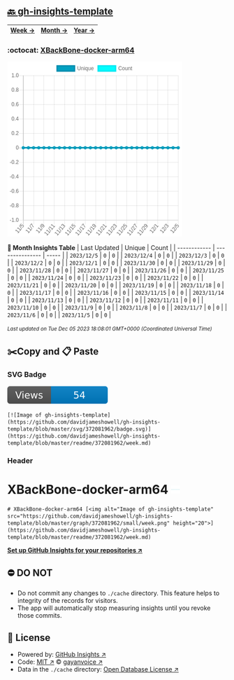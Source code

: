 ## [🔙 gh-insights-template](https://github.com/davidjameshowell/gh-insights-template)
| [**Week →**](https://github.com/davidjameshowell/gh-insights-template/blob/master/readme/372081962/week.md) | [**Month →**](https://github.com/davidjameshowell/gh-insights-template/blob/master/readme/372081962/month.md) | [**Year →**](https://github.com/davidjameshowell/gh-insights-template/blob/master/readme/372081962/year.md) |
 | ------------ | --------------- | ----- |

### :octocat: [XBackBone-docker-arm64](https://github.com/davidjameshowell/XBackBone-docker-arm64)
![Image of gh-insights-template](https://github.com/davidjameshowell/gh-insights-template/blob/master/graph/372081962/large/month.png)

**:calendar: Month Insights Table**
| Last Updated | Unique | Count |
 | ------------ | --------------- | ----- |
 | `2023/12/5` |  `0` | `0` |
 | `2023/12/4` |  `0` | `0` |
 | `2023/12/3` |  `0` | `0` |
 | `2023/12/2` |  `0` | `0` |
 | `2023/12/1` |  `0` | `0` |
 | `2023/11/30` |  `0` | `0` |
 | `2023/11/29` |  `0` | `0` |
 | `2023/11/28` |  `0` | `0` |
 | `2023/11/27` |  `0` | `0` |
 | `2023/11/26` |  `0` | `0` |
 | `2023/11/25` |  `0` | `0` |
 | `2023/11/24` |  `0` | `0` |
 | `2023/11/23` |  `0` | `0` |
 | `2023/11/22` |  `0` | `0` |
 | `2023/11/21` |  `0` | `0` |
 | `2023/11/20` |  `0` | `0` |
 | `2023/11/19` |  `0` | `0` |
 | `2023/11/18` |  `0` | `0` |
 | `2023/11/17` |  `0` | `0` |
 | `2023/11/16` |  `0` | `0` |
 | `2023/11/15` |  `0` | `0` |
 | `2023/11/14` |  `0` | `0` |
 | `2023/11/13` |  `0` | `0` |
 | `2023/11/12` |  `0` | `0` |
 | `2023/11/11` |  `0` | `0` |
 | `2023/11/10` |  `0` | `0` |
 | `2023/11/9` |  `0` | `0` |
 | `2023/11/8` |  `0` | `0` |
 | `2023/11/7` |  `0` | `0` |
 | `2023/11/6` |  `0` | `0` |
 | `2023/11/5` |  `0` | `0` |

<small><i>Last updated on Tue Dec 05 2023 18:08:01 GMT+0000 (Coordinated Universal Time)</i></small>

## ✂️Copy and 📋 Paste
### SVG Badge
[![Image of gh-insights-template](https://github.com/davidjameshowell/gh-insights-template/blob/master/svg/372081962/badge.svg)](https://github.com/davidjameshowell/gh-insights-template/blob/master/readme/372081962/week.md)
```readme
[![Image of gh-insights-template](https://github.com/davidjameshowell/gh-insights-template/blob/master/svg/372081962/badge.svg)](https://github.com/davidjameshowell/gh-insights-template/blob/master/readme/372081962/week.md)
```
### Header
# XBackBone-docker-arm64 [<img alt="Image of gh-insights-template" src="https://github.com/davidjameshowell/gh-insights-template/blob/master/graph/372081962/small/week.png" height="20">](https://github.com/davidjameshowell/gh-insights-template/blob/master/readme/372081962/week.md)
```readme
# XBackBone-docker-arm64 [<img alt="Image of gh-insights-template" src="https://github.com/davidjameshowell/gh-insights-template/blob/master/graph/372081962/small/week.png" height="20">](https://github.com/davidjameshowell/gh-insights-template/blob/master/readme/372081962/week.md)
```
[**Set up GitHub Insights for your repositories ↗️**](https://github.com/gayanvoice/github-insights)
## ⛔ DO NOT
- Do not commit any changes to `./cache` directory. This feature helps to integrity of the records for visitors.
- The app will automatically stop measuring insights until you revoke those commits.
## 📄 License
- Powered by: [GitHub Insights ↗️](https://github.com/gayanvoice/github-insights)
- Code: [MIT ↗️](./LICENSE) © [gayanvoice ↗️](https://github.com/gayanvoice)
- Data in the `./cache` directory: [Open Database License ↗️](https://opendatacommons.org/licenses/odbl/1-0/)